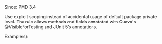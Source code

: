 Since: PMD 3.4

Use explicit scoping instead of accidental usage of default package private level.
The rule allows methods and fields annotated with Guava's @VisibleForTesting and JUnit 5's annotations.

Example(s):
```

```
